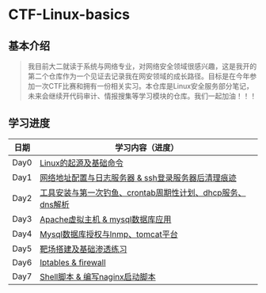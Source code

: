 # CTF-Linux-basics
## 基本介绍
> 我目前大二就读于系统与网络专业，对网络安全领域很感兴趣，这是我开的第二个仓库作为一个见证去记录我在网安领域的成长路径。目标是在今年参加一次CTF比赛和拥有一份相关实习。本仓库是Linux安全服务部分笔记，未来会继续开代码审计、情报搜集等学习模块的仓库。我们一起加油！！！
## 学习进度
| 日期       | 学习内容（进度）                                                                            |
| ---------- | ------------------------------------------------------------------------------- |
| Day0       | [Linux的起源及基础命令](https://github.com/AlphaXiao/CTF-Linux-basics/blob/main/Days/DAY0.md)                            |
| Day1       | [网络地址配置与日志服务器 & ssh登录服务器后清理痕迹](https://github.com/AlphaXiao/CTF-Linux-basics/blob/main/Days/DAY1.md)                            |
| Day2       | [工具安装与第一次钓鱼、crontab周期性计划、dhcp服务、dns解析]()                            |
| Day3       | [Apache虚拟主机 & mysql数据库应用]()                            |
| Day4       | [Mysql数据库授权与lnmp、tomcat平台]()                            |
| Day5       | [靶场搭建及基础渗透练习]()                            |
| Day6       | [Iptables & firewall]()                            |
| Day7       | [Shell脚本 & 编写naginx启动脚本]()                            |
